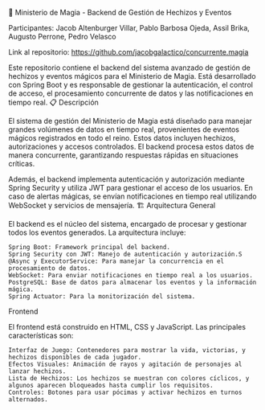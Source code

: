 🔐 Ministerio de Magia - Backend de Gestión de Hechizos y Eventos

Participantes: Jacob Altenburger Villar, Pablo Barbosa Ojeda, Assil Brika, Augusto Perrone, Pedro Velasco

Link al repositorio: https://github.com/jacobgalactico/concurrente.magia

Este repositorio contiene el backend del sistema avanzado de gestión de hechizos y eventos mágicos para el Ministerio de Magia. Está desarrollado con Spring Boot y es responsable de gestionar la autenticación, el control de acceso, el procesamiento concurrente de datos y las notificaciones en tiempo real.
📋 Descripción

El sistema de gestión del Ministerio de Magia está diseñado para manejar grandes volúmenes de datos en tiempo real, provenientes de eventos mágicos registrados en todo el reino. Estos datos incluyen hechizos, autorizaciones y accesos controlados. El backend procesa estos datos de manera concurrente, garantizando respuestas rápidas en situaciones críticas.

Además, el backend implementa autenticación y autorización mediante Spring Security y utiliza JWT para gestionar el acceso de los usuarios. En caso de alertas mágicas, se envían notificaciones en tiempo real utilizando WebSocket y servicios de mensajería.
🏗️ Arquitectura General

El backend es el núcleo del sistema, encargado de procesar y gestionar todos los eventos generados. La arquitectura incluye:

    Spring Boot: Framework principal del backend.
    Spring Security con JWT: Manejo de autenticación y autorización.S
    @Async y ExecutorService: Para manejar la concurrencia en el procesamiento de datos.
    WebSocket: Para enviar notificaciones en tiempo real a los usuarios.
    PostgreSQL: Base de datos para almacenar los eventos y la información mágica.
    Spring Actuator: Para la monitorización del sistema.

Frontend

El frontend está construido en HTML, CSS y JavaScript. Las principales características son:

    Interfaz de Juego: Contenedores para mostrar la vida, victorias, y hechizos disponibles de cada jugador.
    Efectos Visuales: Animación de rayos y agitación de personajes al lanzar hechizos.
    Lista de Hechizos: Los hechizos se muestran con colores cíclicos, y algunos aparecen bloqueados hasta cumplir los requisitos.
    Controles: Botones para usar pócimas y activar hechizos en turnos alternados.